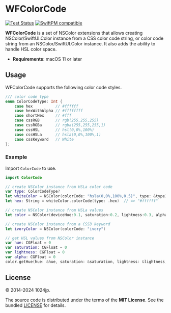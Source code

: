 
WFColorCode
=============================

[![Test Status](https://github.com/1024jp/WFColorCode/workflows/Test/badge.svg)](https://github.com/1024jp/WFColorCode/actions)
[![SwiftPM compatible](https://img.shields.io/badge/SwiftPM-✔-4BC51D.svg?style=flat)](https://swift.org/package-manager/)

__WFColorCode__ is a set of NSColor extensions that allows creating NSColor/SwiftUI.Color instance from a CSS color code string, or color code string from an NSColor/SwiftUI.Color instance. It also adds the ability to handle HSL color space.

* __Requirements__: macOS 11 or later



Usage
-----------------------------

WFColorCode supports the following color code styles.

```swift
/// color code type
enum ColorCodeType: Int {
    case hex          // #ffffff
    case hexWithAlpha // #ffffffff
    case shortHex     // #fff
    case cssRGB       // rgb(255,255,255)
    case cssRGBa      // rgba(255,255,255,1)
    case cssHSL       // hsl(0,0%,100%)
    case cssHSLa      // hsla(0,0%,100%,1)
    case cssKeyword   // White
};
```

### Example

Import `ColorCode` to use.

```swift
import ColorCode

// create NSColor instance from HSLa color code
var type: ColorCodeType?
let whiteColor = NSColor(colorCode: "hsla(0,0%,100%,0.5)", type: &type)
let hex: String = whiteColor.colorCode(type: .hex)  // => "#ffffff"

// create NSColor instance from HSLa values
let color = NSColor(deviceHue:0.1, saturation:0.2, lightness:0.3, alpha:1.0)

// create NSColor instance from a CSS3 keyword
let ivoryColor = NSColor(colorCode: "ivory")

// get HSL values from NSColor instance
var hue: CGFloat = 0
var saturation: CGFloat = 0
var lightness: CGFloat = 0
var alpha: CGFloat = 0
color.getHue(hue: &hue, saturation: &saturation, lightness: &lightness, alpha: &alpha)
```



License
-----------------------------

© 2014-2024 1024jp.

The source code is distributed under the terms of the __MIT License__. See the bundled [LICENSE](LICENSE) for details.
